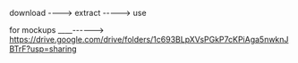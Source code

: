 download ---->  extract -----> use

for mockups ____------>   https://drive.google.com/drive/folders/1c693BLpXVsPGkP7cKPiAga5nwknJBTrF?usp=sharing
